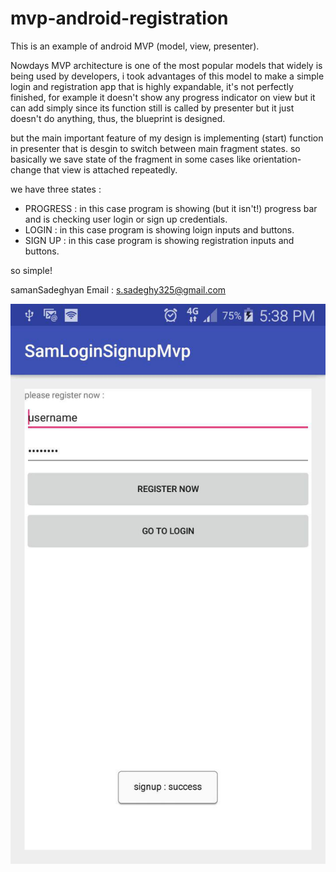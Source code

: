 # mvp-android-registration

This is an example of android MVP (model, view, presenter).

Nowdays MVP architecture is one of the most popular models that widely is being used by developers, i took advantages of this
model to make a simple login and registration app that is highly expandable, it's not perfectly finished, for example it 
doesn't show any progress indicator on view but it can add simply since its function still is called by presenter but it just doesn't do anything, thus, the blueprint is designed.

but the main important feature of my design is implementing (start) function in presenter that is desgin to switch between main fragment states. so basically we save state of the fragment in some cases like orientation-change that view is attached repeatedly.

we have three states :
- PROGRESS : in this case program is showing (but it isn't!) progress bar and is checking user login or sign up credentials.
- LOGIN : in this case program is showing loign inputs and buttons.
- SIGN UP : in this case program is showing registration inputs and buttons.

so simple!

samanSadeghyan
Email : s.sadeghy325@gmail.com






![alt text](https://github.com/5amron/mvp-android-registration/blob/master/SamLoginSignupMvp/photo_2017-05-16_06-08-37.jpg)



